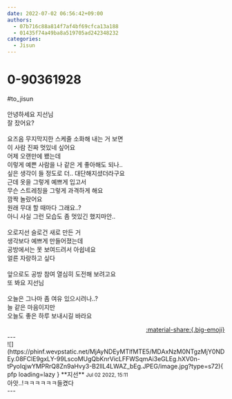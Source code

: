 ```yaml
---
date: 2022-07-02 06:56:42+09:00
authors:
  - 07b716c88a814f7af4bf69cfca13a188
  - 01435f74a49ba8a519705ad242348232
categories:
  - Jisun
---
```


# 0-90361928

<div class="post-container" markdown="1">
<div class="content-container md-sidebar__scrollwrap" markdown="1">

\#to_jisun<br><br>안녕하세요 지선님<br>잘 잤어요?<br><br>요즈음 무지막지한 스케줄 소화해 내는 거 보면<br>이 사람 진짜 멋있네 싶어요<br>어제 오랜만에 뵀는데<br>이렇게 예쁜 사람을 나 같은 게 좋아해도 되나..<br>싶은 생각이 들 정도로 더.. 대단해지셨더라구요<br>근데 옷을 그렇게 예쁘게 입고서<br>무슨 스트레칭을 그렇게 과격하게 해요<br>깜짝 놀랐어요<br>원래 무대 할 때마다 그래요..?<br>아니 사실 그런 모습도 좀 멋있긴 했지마안..<br><br>오로지선 슬로건 새로 만든 거<br>생각보다 예쁘게 만들어졌는데<br>공방에서는 못 보여드려서 아쉽네요<br>얼른 자랑하고 싶다<br><br>앞으로도 공방 참여 열심히 도전해 보려고요<br>또 봐요 지선님<br><br>오늘은 그나마 좀 여유 있으시려나..?<br>늘 같은 마음이지만<br>오늘도 좋은 하루 보내시길 바라요

</div>
</div>

<div style="text-align: right;" markdown="1">
<a href="https://weverse.io/fromis9/fanpost/0-90361928" style="text-align: right;">:material-share:{.big-emoji}</a>
</div>
---

<div class="comments-container md-sidebar__scrollwrap" markdown="1">
<div class="comment" markdown="1">
<div class='id-container' markdown="1">
![](https://phinf.wevpstatic.net/MjAyNDEyMTlfMTE5/MDAxNzM0NTgzMjY0NDEy.08FClE9gxLY-99LscoMUgQbKnrVicLFFWSqmAi3eGLEg.hXV0n-tPyoIqjwYMPRrQ8Zn9aHvy3-B2llL4LWAZ_bEg.JPEG/image.jpg?type=s72){ pfp loading=lazy }
**<span class="artist">지선</span>** <small>Jul 02 2022, 15:11</small><br>
</div>
<div class='comment-body' markdown="1">
아앗..!ㅋㅋㅋㅋㅋㅋ들켰다
</div>
</div>
</div>
---

